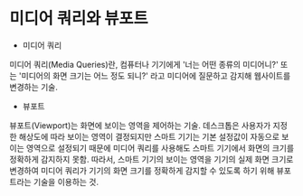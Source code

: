 # 미디어 쿼리와 뷰포트

- 미디어 쿼리

미디어 쿼리(Media Queries)란, 컴퓨터나 기기에게 '너는 어떤 종류의 미디어니?' 또는 '미디어의 화면 크기는 어느 정도 되니?' 라고 미디어에 질문하고 감지해 웹사이트를 변경하는 기술.

- 뷰포트

뷰포트(Viewport)는 화면에 보이는 영역을 제어하는 기술. 데스크톱은 사용자가 지정한 해상도에 따라 보이는 영역이 결정되지만 스마트 기기는 기본 설정값이 자동으로 보이는 영역으로 설정되기 때문에 미디어 쿼리를 사용해도 스마트 기기에서 화면의 크기를 정확하게 감지하지 못함. 따라서, 스마트 기기의 보이는 영역을 기기의 실제 화면 크기로 변경하여 미디어 쿼리가 기기의 화면 크기를 정확하게 감지할 수 있도록 하기 위해 뷰포트라는 기술을 이용하는 것.

